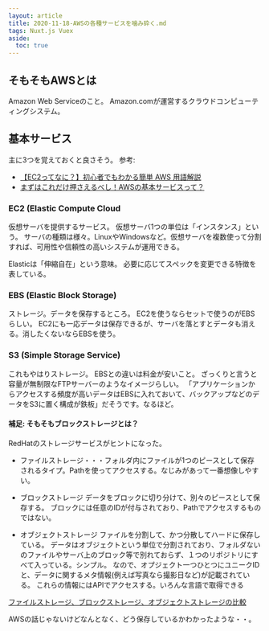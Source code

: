 ```yaml
---
layout: article
title: 2020-11-18-AWSの各種サービスを噛み砕く.md
tags: Nuxt.js Vuex
aside:
  toc: true
---
```


## そもそもAWSとは
Amazon Web Serviceのこと。
Amazon.comが運営するクラウドコンピューティングシステム。


## 基本サービス

主に3つを覚えておくと良さそう。
参考:
- [【EC2ってなに？】初心者でもわかる簡単 AWS 用語解説](https://www.wafcharm.com/blog/ec2-for-beginners/)
- [まずはこれだけ押さえるべし！AWSの基本サービスって？](bit-drive.ne.jp/managed-cloud/column/column_04.html)


### EC2 (Elastic Compute Cloud

仮想サーバを提供するサービス。
仮想サーバ1つの単位は「インスタンス」という。
サーバの種類は様々。LinuxやWindowsなど。仮想サーバを複数使って分割すれば、可用性や信頼性の高いシステムが運用できる。

Elasticは「伸縮自在」という意味。
必要に応じてスペックを変更できる特徴を表している。



### EBS (Elastic Block Storage)

ストレージ。データを保存するところ。
EC2を使うならセットで使うのがEBSらしい。
EC2にも一応データは保存できるが、サーバを落とすとデータも消える。消したくないならEBSを使う。


### S3 (Simple Storage Service)
これもやはりストレージ。
EBSとの違いは料金が安いこと。
ざっくりと言うと容量が無制限なFTPサーバーのようなイメージらしい。
「アプリケーションからアクセスする頻度が高いデータはEBSに入れておいて、バックアップなどのデータをS3に置く構成が鉄板」だそうです。なるほど。

#### 補足: そもそもブロックストレージとは？

RedHatのストレージサービスがヒントになった。

- ファイルストレージ・・・フォルダ内にファイルが1つのピースとして保存されるタイプ。Pathを使ってアクセスする。なじみがあって一番想像しやすい。

- ブロックストレージ
データをブロックに切り分けて、別々のピースとして保存する。
ブロックには任意のIDが付与されており、Pathでアクセスするものではない。

- オブジェクトストレージ
ファイルを分割して、かつ分散してハードに保存している。
データはオブジェクトという単位で分割されており、フォルダないのファイルやサーバ上のブロック等で別れておらず、１つのリポジトリにすべて入っている。シンプル。
なので、オプジェクト一つひとつにユニークIDと、データに関するメタ情報(例えば写真なら撮影日など)が記載されている。
これらの情報にはAPIでアクセスする。いろんな言語で取得できる

[ファイルストレージ、ブロックストレージ、オブジェクトストレージの比較](https://www.redhat.com/ja/topics/data-storage/file-block-object-storage)


AWSの話じゃないけどなんとなく、どう保存しているかわかったような・・。


